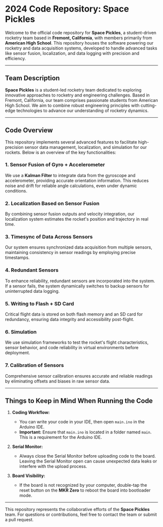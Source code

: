 # **2024 Code Repository: Space Pickles**

Welcome to the official code repository for **Space Pickles**, a student-driven rocketry team based in **Fremont, California**, with members primarily from **American High School**. This repository houses the software powering our rocketry and data acquisition systems, developed to handle advanced tasks like sensor fusion, localization, and data logging with precision and efficiency.

---

## **Team Description**

**Space Pickles** is a student-led rocketry team dedicated to exploring innovative approaches to rocketry and engineering challenges. Based in Fremont, California, our team comprises passionate students from American High School. We aim to combine robust engineering principles with cutting-edge technologies to advance our understanding of rocketry dynamics.

---

## **Code Overview**

This repository implements several advanced features to facilitate high-precision sensor data management, localization, and simulation for our rockets. Below is an overview of the key functionalities:

### **1. Sensor Fusion of Gyro + Accelerometer**
We use a **Kalman Filter** to integrate data from the gyroscope and accelerometer, providing accurate orientation information. This reduces noise and drift for reliable angle calculations, even under dynamic conditions.

### **2. Localization Based on Sensor Fusion**
By combining sensor fusion outputs and velocity integration, our localization system estimates the rocket's position and trajectory in real time.

### **3. Timesync of Data Across Sensors**
Our system ensures synchronized data acquisition from multiple sensors, maintaining consistency in sensor readings by employing precise timestamps.

### **4. Redundant Sensors**
To enhance reliability, redundant sensors are incorporated into the system. If a sensor fails, the system dynamically switches to backup sensors for uninterrupted data logging.

### **5. Writing to Flash + SD Card**
Critical flight data is stored on both flash memory and an SD card for redundancy, ensuring data integrity and accessibility post-flight.

### **6. Simulation**
We use simulation frameworks to test the rocket's flight characteristics, sensor behavior, and code reliability in virtual environments before deployment.

### **7. Calibration of Sensors**
Comprehensive sensor calibration ensures accurate and reliable readings by eliminating offsets and biases in raw sensor data.

---

## **Things to Keep in Mind When Running the Code**

1. **Coding Workflow:**
   - You can write your code in your IDE, then open `main.ino` in the Arduino IDE.
   - **Important:** Ensure that `main.ino` is located in a folder named `main`. This is a requirement for the Arduino IDE.

2. **Serial Monitor:**
   - Always close the Serial Monitor before uploading code to the board. Leaving the Serial Monitor open can cause unexpected data leaks or interfere with the upload process.

3. **Board Visibility:**
   - If the board is not recognized by your computer, double-tap the reset button on the **MKR Zero** to reboot the board into bootloader mode.

---

This repository represents the collaborative efforts of the **Space Pickles** team. For questions or contributions, feel free to contact the team or submit a pull request.
